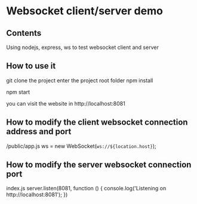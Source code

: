# Websocket client/server demo  

## Contents
Using nodejs, express, ws to test websocket client and server


## How to use it

git clone the project
enter the project root folder
npm install

npm start

you can visit the website in http://localhost:8081


## How to modify the client websocket connection address and port

/public/app.js
ws = new WebSocket(`ws://${location.host}`);


## How to modify the server websocket connection port
index.js
server.listen(8081, function () {
console.log('Listening on http://localhost:8081');
})
